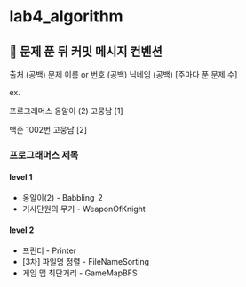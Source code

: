 # lab4_algorithm

## 👊 문제 푼 뒤 커밋 메시지 컨벤션
출처 (공백) 문제 이름 or 번호 (공백) 닉네임 (공백) [주마다 푼 문제 수]

ex.

프로그래머스 옹알이 (2) 고뭉남 [1]

백준 1002번 고뭉남 [2]

### 프로그래머스 제목
#### level 1
* 옹알이(2) - Babbling_2
* 기사단원의 무기 - WeaponOfKnight
#### level 2
* 프린터 - Printer
* [3차] 파일명 정렬 - FileNameSorting
* 게임 맵 최단거리 - GameMapBFS
